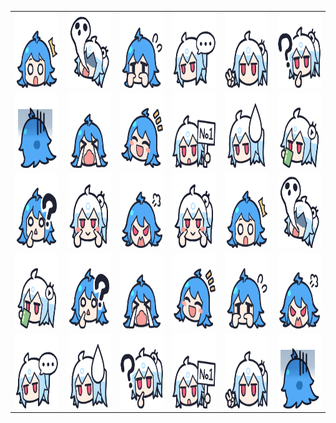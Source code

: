 <table border="0">
  <tr>
    <td align="center">
      <img src="../../image/bilibili2233/1.png" height="120" width="120" />
    </td>
    <td align="center">
      <img src="../../image/bilibili2233/10.png" height="120" width="120" />
    </td>
    <td align="center">
      <img src="../../image/bilibili2233/11.png" height="120" width="120" />
    </td>
    <td align="center">
      <img src="../../image/bilibili2233/12.png" height="120" width="120" />
    </td>
    <td align="center">
      <img src="../../image/bilibili2233/13.png" height="120" width="120" />
    </td>
    <td align="center">
      <img src="../../image/bilibili2233/14.png" height="120" width="120" />
    </td>
  </tr>
  <tr>
    <td align="center">
      <img src="../../image/bilibili2233/15.png" height="120" width="120" />
    </td>
    <td align="center">
      <img src="../../image/bilibili2233/2.png" height="120" width="120" />
    </td>
    <td align="center">
      <img src="../../image/bilibili2233/3.png" height="120" width="120" />
    </td>
    <td align="center">
      <img src="../../image/bilibili2233/4.png" height="120" width="120" />
    </td>
    <td align="center">
      <img src="../../image/bilibili2233/5.png" height="120" width="120" />
    </td>
    <td align="center">
      <img src="../../image/bilibili2233/6.png" height="120" width="120" />
    </td>
  </tr>
  <tr>
    <td align="center">
      <img src="../../image/bilibili2233/7.png" height="120" width="120" />
    </td>
    <td align="center">
      <img src="../../image/bilibili2233/8.png" height="120" width="120" />
    </td>
    <td align="center">
      <img src="../../image/bilibili2233/9.png" height="120" width="120" />
    </td>
    <td align="center">
      <img src="../../image/bilibili2233/[2233娘_卖萌].png" height="120" width="120" />
    </td>
    <td align="center">
      <img src="../../image/bilibili2233/[2233娘_吃惊].png" height="120" width="120" />
    </td>
    <td align="center">
      <img src="../../image/bilibili2233/[2233娘_吐魂].png" height="120" width="120" />
    </td>
  </tr>
  <tr>
    <td align="center">
      <img src="../../image/bilibili2233/[2233娘_喝水].png" height="120" width="120" />
    </td>
    <td align="center">
      <img src="../../image/bilibili2233/[2233娘_困惑].png" height="120" width="120" />
    </td>
    <td align="center">
      <img src="../../image/bilibili2233/[2233娘_大哭].png" height="120" width="120" />
    </td>
    <td align="center">
      <img src="../../image/bilibili2233/[2233娘_大笑].png" height="120" width="120" />
    </td>
    <td align="center">
      <img src="../../image/bilibili2233/[2233娘_委屈].png" height="120" width="120" />
    </td>
    <td align="center">
      <img src="../../image/bilibili2233/[2233娘_怒].png" height="120" width="120" />
    </td>
  </tr>
  <tr>
    <td align="center">
      <img src="../../image/bilibili2233/[2233娘_无言].png" height="120" width="120" />
    </td>
    <td align="center">
      <img src="../../image/bilibili2233/[2233娘_汗].png" height="120" width="120" />
    </td>
    <td align="center">
      <img src="../../image/bilibili2233/[2233娘_疑问].png" height="120" width="120" />
    </td>
    <td align="center">
      <img src="../../image/bilibili2233/[2233娘_第一].png" height="120" width="120" />
    </td>
    <td align="center">
      <img src="../../image/bilibili2233/[2233娘_耶].png" height="120" width="120" />
    </td>
    <td align="center">
      <img src="../../image/bilibili2233/[2233娘_郁闷].png" height="120" width="120" />
    </td>
  </tr>
</table>
